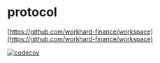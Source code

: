 # protocol

[https://github.com/workhard-finance/workspace](https://github.com/workhard-finance/workspace)



[![codecov](https://codecov.io/gh/workhard-finance/protocol/branch/main/graph/badge.svg)](https://codecov.io/gh/workhard-finance/protocol)

